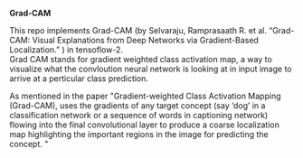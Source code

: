 <b>Grad-CAM</b>

This repo implements Grad-CAM (by Selvaraju, Ramprasaath R. et al. “Grad-CAM: Visual Explanations from Deep Networks via Gradient-Based Localization.” ) in tensoflow-2.  
Grad CAM stands for gradient weighted class activation map, a way to visualize what the convloution neural network is looking at in input image
to arrive at a perticular class prediction. 

As mentioned in the paper "Gradient-weighted Class Activation Mapping (Grad-CAM), uses the gradients of any target concept (say ‘dog’ in a classification network or a sequence of words
in captioning network) flowing into the final convolutional layer to produce a coarse localization map highlighting the important regions in the image for predicting the concept.
"

